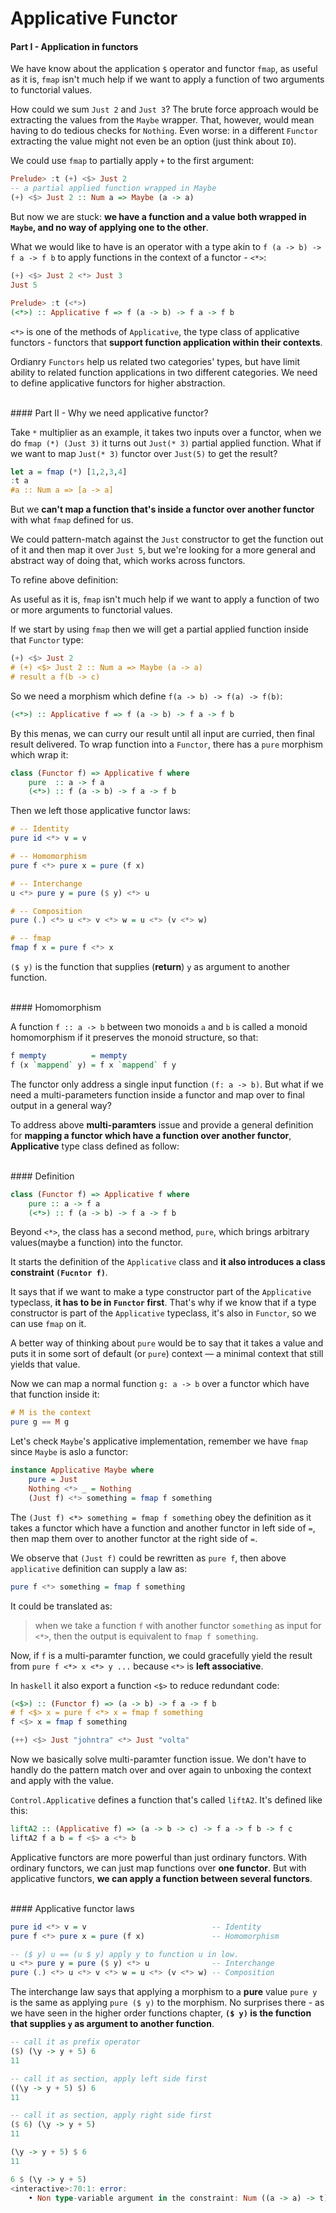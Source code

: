 # Applicative Functor


#### Part I - Application in functors

We have know about the application `$` operator and functor `fmap`, as useful as it is, `fmap` isn't much help if we want to apply a function of two arguments to functorial values. 

How could we sum `Just 2` and `Just 3`? The brute force approach would be extracting the values from the `Maybe` wrapper. That, however, would mean having to do tedious checks for `Nothing`. Even worse: in a different `Functor` extracting the value might not even be an option (just think about `IO`).

We could use `fmap` to partially apply `+` to the first argument:

```haskell
Prelude> :t (+) <$> Just 2
-- a partial applied function wrapped in Maybe
(+) <$> Just 2 :: Num a => Maybe (a -> a)
```

But now we are stuck: **we have a function and a value both wrapped in `Maybe`, and no way of applying one to the other**.

What we would like to have is an operator with a type akin to `f (a -> b) -> f a -> f b` to apply functions in the context of a functor - `<*>`:

```haskell
(+) <$> Just 2 <*> Just 3
Just 5

Prelude> :t (<*>)
(<*>) :: Applicative f => f (a -> b) -> f a -> f b
```

`<*>` is one of the methods of `Applicative`, the type class of applicative functors - functors that **support function application within their contexts**. 

Ordianry `Functors` help us related two categories' types, but have limit ability to related function applications in two different categories. We need to define applicative functors for higher abstraction.

<br>
#### Part II - Why we need applicative functor?

Take `*` multiplier as an example, it takes two inputs over a functor, when we do `fmap (*) (Just 3)` it turns out `Just(* 3)` partial applied function. What if we want to map `Just(* 3)` functor over `Just(5)` to get the result? 

```haskell
let a = fmap (*) [1,2,3,4]  
:t a 
#a :: Num a => [a -> a]
```

But we **can't map a function that's inside a functor over another functor** with what `fmap` defined for us.

We could pattern-match against the `Just` constructor to get the function out of it and then map it over `Just 5`, but we're looking for a more general and abstract way of doing that, which works across functors.

To refine above definition:

As useful as it is, `fmap` isn't much help if we want to apply a function of two or more arguments to functorial values.

If we start by using `fmap` then we will get a partial applied function inside that `Functor` type:

```haskell
(+) <$> Just 2
# (+) <$> Just 2 :: Num a => Maybe (a -> a)
# result a f(b -> c) 
```

So we need a morphism which define `f(a -> b) -> f(a) -> f(b)`:

```haskell
(<*>) :: Applicative f => f (a -> b) -> f a -> f b
```

By this menas, we can curry our result until all input are curried, then final result delivered. To wrap function into a `Functor`, there has a `pure` morphism which wrap it:

```haskell
class (Functor f) => Applicative f where
    pure  :: a -> f a
    (<*>) :: f (a -> b) -> f a -> f b
```

Then we left those applicative functor laws:

```haskell
# -- Identity
pure id <*> v = v

# -- Homomorphism
pure f <*> pure x = pure (f x)               

# -- Interchange
u <*> pure y = pure ($ y) <*> u

# -- Composition
pure (.) <*> u <*> v <*> w = u <*> (v <*> w) 

# -- fmap
fmap f x = pure f <*> x                      
```

`($ y)` is the function that supplies (**return**) `y` as argument to another function.

<br>
#### Homomorphism 

A function `f :: a -> b` between two monoids `a` and `b` is called a monoid homomorphism if it preserves the monoid structure, so that: 

```haskell
f mempty          = mempty
f (x `mappend` y) = f x `mappend` f y
```

The functor only address a single input function `(f: a -> b)`. But what if we need a multi-parameters function inside a functor and map over to final output in a general way?

To address above **multi-paramters** issue and provide a general definition for **mapping a functor which have a function over another functor**, **Applicative** type class defined as follow:

<br>
#### Definition

```haskell
class (Functor f) => Applicative f where  
    pure :: a -> f a  
    (<*>) :: f (a -> b) -> f a -> f b  
```

Beyond `<*>`, the class has a second method, `pure`, which brings arbitrary values(maybe a function) into the functor. 

It starts the definition of the `Applicative` class and **it also introduces a class constraint `(Fucntor f)`**. 

It says that if we want to make a type constructor part of the `Applicative` typeclass, **it has to be in `Functor` first**. That's why if we know that if a type constructor is part of the `Applicative` typeclass, it's also in `Functor`, so we can use `fmap` on it.

A better way of thinking about `pure` would be to say that it takes a value and puts it in some sort of default (or `pure`) context — a minimal context that still yields that value. 

Now we can map a normal function `g: a -> b` over a functor which have that function inside it:

```haskell
# M is the context
pure g == M g
```

Let's check `Maybe`'s applicative implementation, remember we have `fmap` since `Maybe` is aslo a functor:

```haskell
instance Applicative Maybe where  
    pure = Just  
    Nothing <*> _ = Nothing  
    (Just f) <*> something = fmap f something  
```

The `(Just f) <*> something = fmap f something` obey the definition as it takes a functor which have a function and another functor in left side of `=`, then map them over to another functor at the right side of `=`.

We observe that `(Just f)` could be rewritten as `pure f`, then above `applicative` definition can supply a law as:

```haskell
pure f <*> something = fmap f something
```

It could be translated as: 

> when we take a function `f` with another functor `something` as input for `<*>`, then the output is equivalent to `fmap f something`.

Now, if `f` is a multi-paramter function, we could gracefully yield the result from `pure f <*> x <*> y ...` because `<*>` is **left associative**.

In `haskell` it also export a function `<$>` to reduce redundant code:

```haskell
(<$>) :: (Functor f) => (a -> b) -> f a -> f b
# f <$> x = pure f <*> x = fmap f something
f <$> x = fmap f something

(++) <$> Just "johntra" <*> Just "volta"
```

Now we basically solve multi-paramter function issue. We don't have to handly do the pattern match over and over again to unboxing the context and apply with the value.

`Control.Applicative` defines a function that's called `liftA2`. It's defined like this:

```haskell
liftA2 :: (Applicative f) => (a -> b -> c) -> f a -> f b -> f c  
liftA2 f a b = f <$> a <*> b 
```

Applicative functors are more powerful than just ordinary functors. With ordinary functors, we can just map functions over **one functor**. But with applicative functors, **we can apply a function between several functors**.

<br>
#### Applicative functor laws

```haskell
pure id <*> v = v                            -- Identity
pure f <*> pure x = pure (f x)               -- Homomorphism

-- ($ y) u == (u $ y) apply y to function u in low.
u <*> pure y = pure ($ y) <*> u              -- Interchange
pure (.) <*> u <*> v <*> w = u <*> (v <*> w) -- Composition
```

The interchange law says that applying a morphism to a **pure** value `pure y` is the same as applying `pure ($ y)` to the morphism. No surprises there - as we have seen in the higher order functions chapter, **`($ y)` is the function that supplies `y` as argument to another function**.

```haskell
-- call it as prefix operator
($) (\y -> y + 5) 6
11

-- call it as section, apply left side first
((\y -> y + 5) $) 6
11

-- call it as section, apply right side first
($ 6) (\y -> y + 5)
11

(\y -> y + 5) $ 6
11

6 $ (\y -> y + 5)
<interactive>:70:1: error:
    • Non type-variable argument in the constraint: Num ((a -> a) -> t)
```